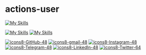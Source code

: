 # actions-user
[![My Skills](https://skillicons.dev/icons?i=github)](https://t.me/farfaraway10)

[![My Skills](https://skillicons.dev/icons?i=instagram)](https://skillicons.dev)   [![My Skills](https://skillicons.dev/icons?i=twitter)](https://skillicons.dev)



[![icons8-GitHub-48](https://img.icons8.com/3d-fluency/64/github.png)](https://twitter.com/YeBeKhe)
[![icons8-gmail-48](https://img.icons8.com/3d-fluency/64/gmail.png)](mailto:YeBeKhe@gmail.com)
[![icons8-Instagram-48](https://img.icons8.com/3d-fluency/64/instagram-new.png)](https://twitter.com/YeBeKhe)
[![icons8-Telegram-48](https://img.icons8.com/3d-fluency/64/telegram.png)](https://t.me/YeBeKhe)
[![icons8-LinkedIn-48](https://img.icons8.com/3d-fluency/64/linkedin.png)](https://t.me/YeBeKhe)
[![icons8-Twitter-64](https://img.icons8.com/3d-fluency/64/twitter-circled.png)](https://t.me/YeBeKhe)
